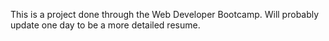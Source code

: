 This is a project done through the Web Developer Bootcamp. Will probably update one day to be a more detailed resume.